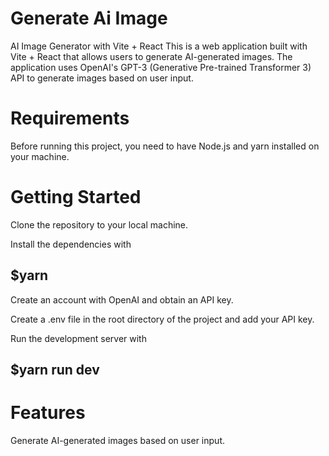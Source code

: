 # Generate Ai Image

AI Image Generator with Vite + React
This is a web application built with Vite + React that allows users to generate AI-generated images. The application uses OpenAI's GPT-3 (Generative Pre-trained Transformer 3) API to generate images based on user input.

# Requirements
Before running this project, you need to have Node.js and yarn installed on your machine.

# Getting Started
Clone the repository to your local machine.

Install the dependencies with
## $yarn

Create an account with OpenAI and obtain an API key.

Create a .env file in the root directory of the project and add your API key.

Run the development server with
## $yarn run dev

# Features
Generate AI-generated images based on user input.
